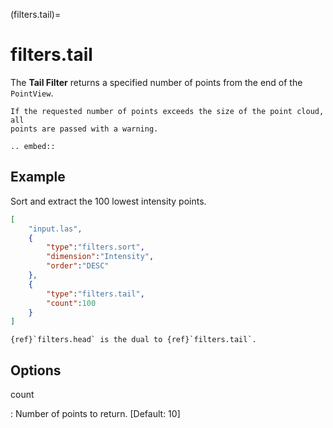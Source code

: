 (filters.tail)=

# filters.tail

The **Tail Filter** returns a specified number of points from the end of the
`PointView`.

```{note}
If the requested number of points exceeds the size of the point cloud, all
points are passed with a warning.
```

```{eval-rst}
.. embed::
```

## Example

Sort and extract the 100 lowest intensity points.

```json
[
    "input.las",
    {
        "type":"filters.sort",
        "dimension":"Intensity",
        "order":"DESC"
    },
    {
        "type":"filters.tail",
        "count":100
    }
]
```

```{seealso}
{ref}`filters.head` is the dual to {ref}`filters.tail`.
```

## Options

count

: Number of points to return. \[Default: 10\]

```{include} filter_opts.md
```
